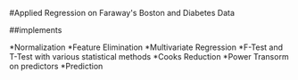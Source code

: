 #Applied Regression on Faraway's Boston and Diabetes Data

##implements

*Normalization
*Feature Elimination
*Multivariate Regression
*F-Test and T-Test with various statistical methods
*Cooks Reduction
*Power Transorm on predictors
*Prediction